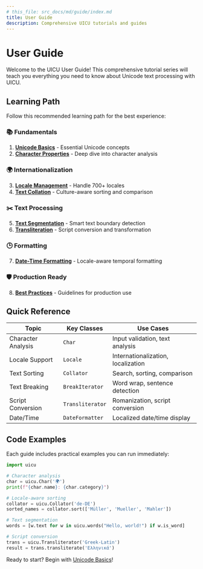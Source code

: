```yaml
---
# this_file: src_docs/md/guide/index.md
title: User Guide
description: Comprehensive UICU tutorials and guides
---
```


# User Guide

Welcome to the UICU User Guide! This comprehensive tutorial series will teach you everything you need to know about Unicode text processing with UICU.

## Learning Path

Follow this recommended learning path for the best experience:

### 📚 Fundamentals
1. **[Unicode Basics](unicode-basics.md)** - Essential Unicode concepts
2. **[Character Properties](character-properties.md)** - Deep dive into character analysis

### 🌍 Internationalization  
3. **[Locale Management](locale-management.md)** - Handle 700+ locales
4. **[Text Collation](text-collation.md)** - Culture-aware sorting and comparison

### ✂️ Text Processing
5. **[Text Segmentation](text-segmentation.md)** - Smart text boundary detection
6. **[Transliteration](transliteration.md)** - Script conversion and transformation

### 🕒 Formatting
7. **[Date-Time Formatting](date-time-formatting.md)** - Locale-aware temporal formatting

### 🛡️ Production Ready
8. **[Best Practices](best-practices.md)** - Guidelines for production use

## Quick Reference

| Topic | Key Classes | Use Cases |
|-------|-------------|-----------|
| Character Analysis | `Char` | Input validation, text analysis |
| Locale Support | `Locale` | Internationalization, localization |
| Text Sorting | `Collator` | Search, sorting, comparison |
| Text Breaking | `BreakIterator` | Word wrap, sentence detection |
| Script Conversion | `Transliterator` | Romanization, script conversion |
| Date/Time | `DateFormatter` | Localized date/time display |

## Code Examples

Each guide includes practical examples you can run immediately:

```python
import uicu

# Character analysis
char = uicu.Char('🌍')
print(f"{char.name}: {char.category}")

# Locale-aware sorting
collator = uicu.Collator('de-DE')
sorted_names = collator.sort(['Müller', 'Mueller', 'Mahler'])

# Text segmentation
words = [w.text for w in uicu.words("Hello, world!") if w.is_word]

# Script conversion
trans = uicu.Transliterator('Greek-Latin')
result = trans.transliterate('Ελληνικά')
```

Ready to start? Begin with [Unicode Basics](unicode-basics.md)!